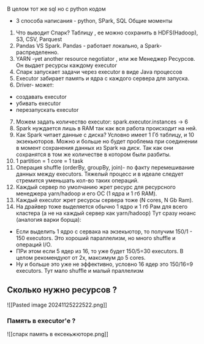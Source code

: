 В целом тот же sql но с python кодом
- 3 способа написания - python, SPark, SQL
Общие моменты
1. Что выводит Спарк? Таблицу , ее можно сохранить в HDFS(Hadoop), S3, CSV, Parquest
2. Pandas VS Spark. Pandas - работает локально, а Spark- распределенно.
3. YARN -yet another resource negotiator , или же Менеджер Ресурсов. Он выдает ресурсы каждому executor
4. Спарк запускает задачи через executor в виде Java процессов
5. Executor забирает память и ядра с каждого сервера для запуска.
6. Driver- может:
- создавать executor
- убивать executor
- перезапускать executor
7. Можем задать количество executor: spark.executor.instances -> 6
8. Spark нуждается лишь в RAM так как вся работа происходит на ней.
9. Как Spark читает данные с диска? Условно имеет 1 Гб таблицу, и 10 экзекьюторов. Можно и больше но будет проблема при соединении в момент сохранения данных из Spark на диск. Так как они сохранятся в том же количестве в котором были разбиты.
10. 1 partition = 1 core = 1 task
11.  Операция shuffle (orderBy, groupBy, join)- по факту перемешивание данных между executors. Тяжелый процесс и в идеале следует стремится уменьшать кол-во таких операций.
12. Каждый сервер по умолчанию жрет ресурс для ресурсного менеджера yarn/hadoop и его ОС (1 ядра и 1 гб RAM). 
13. Каждый executor жрет ресурсы сервера тоже (N cores, N Gb Ram). 
14. На драйвер тоже выделяется обычно 1 ядро и 1 гб Рам для всего кластера (а не на каждый сервер как yarn/hadoop)
Тут сразу нюанс (аналогия варки борща):
- Если выделить 1 ядро с сервака на экзекьютор, то получим 150/1 - 150 executors. Это хороший параллелизм, но много shuffle и операций I/O.
- ПРи этом если 5 ядер из 16, то уже будет 150/5=30 executors. В целом рекомендуют от 2х, максимум до 5 cores.
- Ну и больше это уже не эффективно, условно 16 ядер это 150/16=9 executors. Тут мало shuffle и малый праллелизм


## Сколько нужно ресурсов ?

![[Pasted image 20241125222522.png]]


### Память в executor'е ?

![[спарк память в ексекьжюторе.png]]